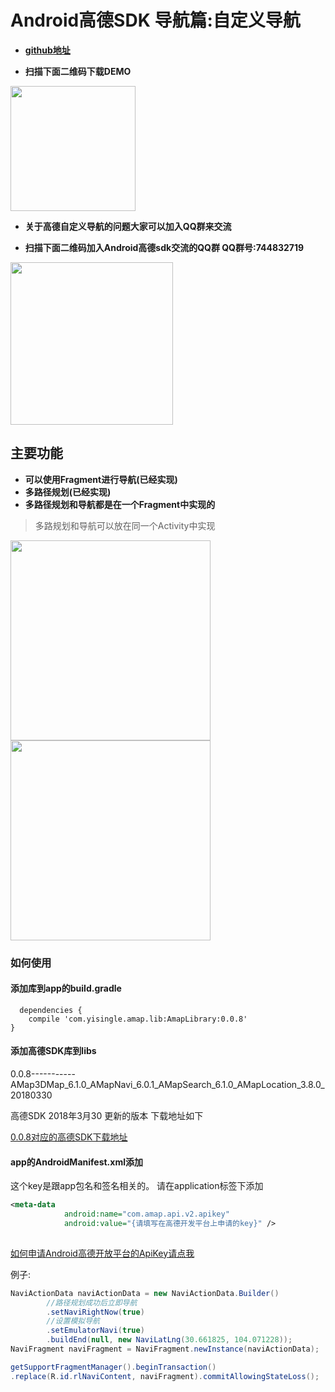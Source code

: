 # Android高德SDK 导航篇:自定义导航

- **[github地址](https://github.com/jikun2008/CustomNaviByGaode)**

- **扫描下面二维码下载DEMO**

<img width="200px" src="https://user-gold-cdn.xitu.io/2018/4/10/162af0981e141889?w=280&h=280&f=png&s=1925"/>



- **关于高德自定义导航的问题大家可以加入QQ群来交流**

- **扫描下面二维码加入Android高德sdk交流的QQ群 QQ群号:744832719**

<img width="260px" src="https://user-gold-cdn.xitu.io/2018/4/10/162af09822867446?w=540&h=740&f=png&s=48813"/>

## 主要功能
- **可以使用Fragment进行导航(已经实现)**
- **多路径规划(已经实现)**
- **多路径规划和导航都是在一个Fragment中实现的**

> 多路规划和导航可以放在同一个Activity中实现

<img width="320px" src="https://user-gold-cdn.xitu.io/2018/4/10/162af0982563503a?w=1080&h=1920&f=png&s=620209"/>

<img width="320px" src="https://user-gold-cdn.xitu.io/2018/4/10/162af0981ba24a51?w=1080&h=1920&f=png&s=456801"/>





### 如何使用


#### 添加库到app的build.gradle

```
  dependencies {
    compile 'com.yisingle.amap.lib:AmapLibrary:0.0.8'
}
```
#### 添加高德SDK库到libs

0.0.8-----------AMap3DMap_6.1.0_AMapNavi_6.0.1_AMapSearch_6.1.0_AMapLocation_3.8.0_20180330

高德SDK 2018年3月30 更新的版本 下载地址如下

[0.0.8对应的高德SDK下载地址](http://p6wqjwt3q.bkt.clouddn.com/0.0.6%E5%AF%B9%E5%BA%94%E9%AB%98%E5%BE%B7SDK.zip)

#### app的AndroidManifest.xml添加<meta-data>     




这个key是跟app包名和签名相关的。
请在application标签下添加
```xml
<meta-data
            android:name="com.amap.api.v2.apikey"
            android:value="{请填写在高德开发平台上申请的key}" />
            
```


[如何申请Android高德开放平台的ApiKey请点我](https://github.com/jikun2008/CustomNaviByGaode/blob/master/%E7%94%B3%E8%AF%B7%E9%AB%98%E5%BE%B7sdk%E7%9A%84ApiKey%E7%9A%84%E6%AD%A5%E9%AA%A4.md)


例子:

``` java
NaviActionData naviActionData = new NaviActionData.Builder()
        //路径规划成功后立即导航
        .setNaviRightNow(true)
        //设置模拟导航
        .setEmulatorNavi(true)
        .buildEnd(null, new NaviLatLng(30.661825, 104.071228));
NaviFragment naviFragment = NaviFragment.newInstance(naviActionData);

getSupportFragmentManager().beginTransaction()
.replace(R.id.rlNaviContent, naviFragment).commitAllowingStateLoss();
```



















```

```








